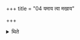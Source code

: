 +++
title = "04 यमाय त्वा मखाय"

+++

<details><summary>थिते</summary>

4. (The Adhvaryu) sprinkles, water upon all the Pravargya utensils, three timesevery time in the same order, with yamāya tvā or makhāya tvā.  

[^1]: Cf. TĀ V.4.1(2).   

[^2]: Cf. TĀ V.4.1(2).   

[^3]: Thus one has to maintain the order a, b, c, d at every time one should not sprinkle, water on them in the following order a,c, b, d, and d, c, b, a, etc.   

[^4]: Cf. TĀ V.4.1(2).  

[^5]: TĀ IV.5.2.  

</details>
